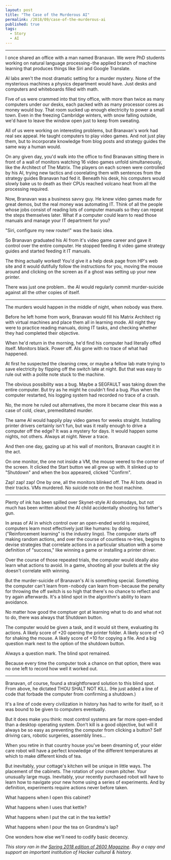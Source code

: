 ```yaml
---
layout: post
title: "The Case of the Murderous AI"
permalink: /2018/09/case-of-the-murderous-ai
published: true
tags:
  - Story
  - AI
---
```


---

I once shared an office with a man named Branavan. We were PhD students working on natural language processing - the applied branch of machine learning that produces things like Siri and Google Translate.

AI labs aren't the most dramatic setting for a murder mystery. None of the mysterious machines a physics department would have. Just desks and computers and whiteboards filled with math.

Five of us were crammed into that tiny office, with more than twice as many computers under our desks, each packed with as many processor cores as money would buy. That room sucked up enough electricity to power a small town. Even in the freezing Cambridge winters, with snow falling outside, we'd have to leave the window open just to keep from sweating.

All of us were working on interesting problems, but Branavan's work had real sex appeal. He taught computers to play video games. And not just play them, but to incorporate knowledge from blog posts and strategy guides the same way a human would.

On any given day, you'd walk into the office to find Branavan sitting there in front of a wall of monitors watching 16 video games unfold simultaneously, like the Architect of The Matrix. The players on each screen were controlled by his AI, trying new tactics and coorelating them with sentences from the strategy guides Branavan had fed it. Beneath his desk, his computers would slowly bake us to death as their CPUs reached volcano heat from all the processing required.

Now, Branavan was a business savvy guy. He knew video games made for great demos, but the real money was automating IT. Think of all the people whose jobs consist of reading lots of computer manuals so they can repeat the steps themselves later. What if a computer could learn to read those manuals and manage your IT department for you?

"Siri, configure my new router!" was the basic idea.

So Branavan graduated his AI from it's video game career and gave it control over the entire computer. He stopped feeding it video game strategy guides and started feeding it IT manuals.

The thing actually worked! You'd give it a help desk page from HP's web site and it would dutifully follow the instructions for you, moving the mouse around and clicking on the screen as if a ghost was setting up your new printer.

There was just one problem.. the AI would regularly commit murder-suicide against all the other copies of itself.


---

The murders would happen in the middle of night, when nobody was there.

Before he left home from work, Branavan would fill his Matrix Architect rig with virtual machines and place them all in learning mode. All night they were to practice reading manuals, doing IT tasks, and checking whether they had completed their objective.

When he'd return in the morning, he'd find his computer had literally offed itself. Monitors black. Power off. AIs gone with no trace of what had happened.

At first he suspected the cleaning crew, or maybe a fellow lab mate trying to save electricity by flipping off the switch late at night. But that was easy to rule out with a polite note stuck to the machine.

The obvious possibility was a bug. Maybe a SEGFAULT was taking down the entire computer. But try as he might he couldn't find a bug. Plus when the computer restarted, his logging system had recorded no trace of a crash.

No, the more he ruled out alternatives, the more it became clear this was a case of cold, clean, premeditated murder.

The same AI would happily play video games for weeks straight. Installing printer drivers certainly isn't fun, but was it really enough to drive a computer off the edge? It was a mystery for days. It would happen some nights, not others. Always at night. Never a trace.

And then one day, gazing up at his wall of monitors, Branavan caught it in the act.

On one monitor, the one not inside a VM, the mouse veered to the corner of the screen. It clicked the Start button we all grew up with. It slinked up to "Shutdown" and when the box appeared, clicked "Confirm".

Zap! zap! zap! One by one, all the monitors blinked off. The AI bots dead in their tracks.
VMs murdered. No suicide note on the host machine.


---

Plenty of ink has been spilled over Skynet-style AI doomsdays, but not much has been written about the AI child accidentally shooting his father's gun.

In areas of AI in which control over an open-ended world is required, computers learn most effectively just like humans: by doing. ("Reinforcement learning" is the industry lingo). The computer starts off making random actions, and over the course of countless re-tries, begins to devise strategies that correlate actions in a particular situation with a some definition of "success," like winning a game or installing a printer driver.

Over the course of those repeated trials, the computer would ideally also learn what actions to avoid. In a game, shooting all your bullets at the sky doesn't correlate with winning.

But the murder-suicide of Branavan's AI is something special. Something the computer can't learn from - nobody can learn from - because the penalty for throwing the off switch is so high that there's no chance to reflect and try again afterwards. It's a blind spot in the algorithm's ability to learn avoidance.

No matter how good the comptuer got at learning what to do and what not to do, there was always that Shutdown button.

The computer would be given a task, and it would sit there, evaluating its actions. A likely score of +20 opening the printer folder. A likely score of +0 for shaking the mouse. A likely score of +10 for copying a file. And a big question mark next to the option of the shutdown button.

Always a question mark. The blind spot remained.

Because every time the computer took a chance on that option, there was no one left to record how well it worked out.

---

Branavan, of course, found a straightforward solution to this blind spot.
From above, he dictated THOU SHALT NOT KILL. (He just added a line of code that forbade the computer from confirming a shutdown.)

It's a line of code every civilization in history has had to write for itself, so it was bound to be given to computers eventually.

But it does make you think: most control systems are far more open-ended than a desktop operating system. Don't kill is a good objective, but will it always be so easy as preventing the computer from clicking a button? Self driving cars, robotic surgeries, assembly lines…

When you retire in that country house you've been dreaming of, your elder care robot will have a perfect knowledge of the different temperatures at which to make different kinds of tea.

But inevitably, your cottage's kitchen will be unique in little ways. The placement of the cabinets. The rotation of your cream pitcher. Your unusually large mugs.
Inevitably, your recently purchased robot will have to learn how to navigate your new home using a series of experiments. And by definition, experiments require actions never before taken.

What happens when I open this cabinet?

What happens when I uses that kettle?

What happens when I put the cat in the tea kettle?

What happens when I pour the tea on Grandma's lap?

One wonders how else we'll need to codify basic decency.


*This story ran in the [Spring 2018 edition of 2600 Magazine](https://store.2600.com/products/spring-2018). Buy a copy and support an important institution of Hacker cultural & history.*